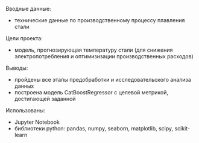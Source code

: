 Вводные данные: 
- технические данные по производственному процессу плавления стали

Цели проекта: 
- модель, прогнозирующая температуру стали (для снижения электропотребления и оптимизизации производственных расходов)

Выводы: 
- пройдены все этапы предобработки и исследовательского анализа данных
- построена модель CatBoostRegressor с целевой метрикой, достигающей заданной

Использованы: 
- Jupyter Notebook
- библиотеки python: pandas, numpy, seaborn, matplotlib, scipy, scikit-learn
